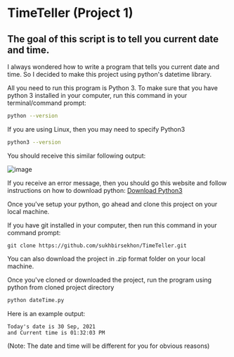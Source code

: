 # TimeTeller (Project 1)

## The goal of this script is to tell you current date and time.

I always wondered how to write a program that tells you current date and time. So I decided to make this project using python's datetime library. 

All you need to run this program is Python 3. To make sure that you have python 3 installed in your computer, run this command in your terminal/command prompt: 

```bash
python --version
```

If you are using Linux, then you may need to specify Python3
```bash
python3 --version
```
You should receive this similar following output: 

![image](https://user-images.githubusercontent.com/43282559/135504563-5988f86c-6b88-49ce-a1b9-49495d77625f.png)

If you receive an error message, then you should go this website and follow instructions on how to download python: <a href="https://www.python.org/downloads/">Download Python3</a>

Once you've setup your python, go ahead and clone this project on your local machine. 

If you have git installed in your computer, then run this command in your command prompt:

```git
git clone https://github.com/sukhbirsekhon/TimeTeller.git
```

You can also download the project in .zip format folder on your local machine. 

Once you've cloned or downloaded the project, run the program using python from cloned project directory

```python
python dateTime.py
```

Here is an example output:

```
Today's date is 30 Sep, 2021
and Current time is 01:32:03 PM
```

(Note: The date and time will be different for you for obvious reasons)


